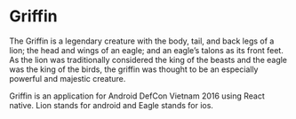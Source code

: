 # Griffin 

The Griffin is a legendary creature with the body, tail, and back legs of a lion; the head and wings of an eagle; and an eagle’s talons as its front feet. As the lion was traditionally considered the king of the beasts and the eagle was the king of the birds, the griffin was thought to be an especially powerful and majestic creature.

Griffin is an application for Android DefCon Vietnam 2016 using React native. Lion stands for android and Eagle stands for ios.


